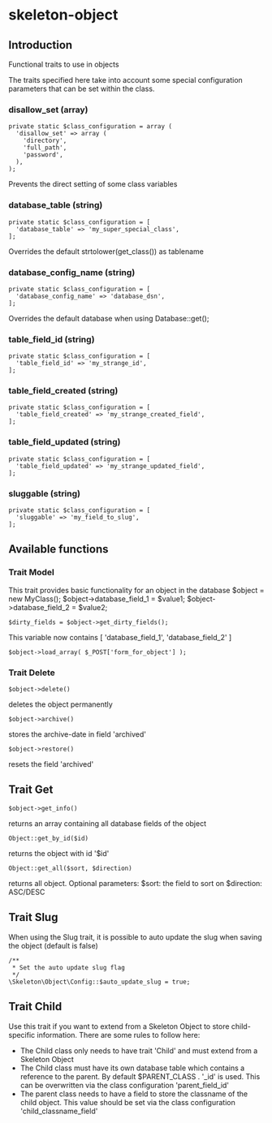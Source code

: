 # skeleton-object

## Introduction

Functional traits to use in objects

The traits specified here take into account some special configuration parameters that can be set within the class.

### disallow_set (array)

    private static $class_configuration = array (
      'disallow_set' => array (
        'directory',
        'full_path',
        'password',
      ),
    );

  Prevents the direct setting of some class variables

###  database_table (string)

    private static $class_configuration = [
      'database_table' => 'my_super_special_class',
    ];

  Overrides the default strtolower(get_class()) as tablename

###  database_config_name (string)

    private static $class_configuration = [
      'database_config_name' => 'database_dsn',
	];

  Overrides the default database when using Database::get();

###  table_field_id (string)

	private static $class_configuration = [
	  'table_field_id' => 'my_strange_id',
	];

###  table_field_created (string)

	private static $class_configuration = [
	  'table_field_created' => 'my_strange_created_field',
	];

###  table_field_updated (string)

	private static $class_configuration = [
	  'table_field_updated' => 'my_strange_updated_field',
	];

###  sluggable (string)

	private static $class_configuration = [
	  'sluggable' => 'my_field_to_slug',
	];


## Available functions

### Trait Model
  This trait provides basic functionality for an object in the database
    $object = new MyClass();
    $object->database_field_1 = $value1;
    $object->database_field_2 = $value2;

    $dirty_fields = $object->get_dirty_fields();
  This variable now contains [ 'database_field_1', 'database_field_2' ]

    $object->load_array( $_POST['form_for_object'] );

### Trait Delete

    $object->delete()

  deletes the object permanently

    $object->archive()

  stores the archive-date in field 'archived'

    $object->restore()

  resets the field 'archived'

## Trait Get

    $object->get_info()

  returns an array containing all database fields of the object

    Object::get_by_id($id)

  returns the object with id '$id'

    Object::get_all($sort, $direction)

  returns all object.
  Optional parameters:
    $sort: the field to sort on
    $direction: ASC/DESC

## Trait Slug

When using the Slug trait, it is possible to auto update the slug when saving the object (default is false)

    /**
     * Set the auto update slug flag
     */
    \Skeleton\Object\Config::$auto_update_slug = true;

## Trait Child

Use this trait if you want to extend from a Skeleton Object to store child-specific information. There are some rules to follow here:
- The Child class only needs to have trait 'Child' and must extend from a Skeleton Object
- The Child class must have its own database table which contains a reference to the parent. By default $PARENT_CLASS . '_id' is used. This can be overwritten via the class configuration 'parent_field_id'
- The parent class needs to have a field to store the classname of the child object. This value should be set via the class configuration 'child_classname_field'
